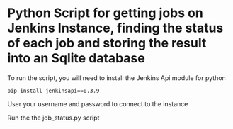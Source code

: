# Python Script for getting jobs on Jenkins Instance, finding the status of each job and storing the result into an Sqlite database

To run the script, you will need to install the Jenkins Api module for python

`pip install jenkinsapi==0.3.9`

User your username and password to connect to the instance

Run the the job_status.py script